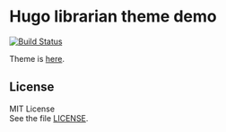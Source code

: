 # Hugo librarian theme demo
[![Build Status](https://travis-ci.com/nukosuke/hugo-librarian-demo.svg?branch=master)](https://travis-ci.com/nukosuke/hugo-librarian-demo)

Theme is [here](https://github.com/nukosuke/hugo-librarian).

## License

MIT License  
See the file [LICENSE](./LICENSE).
